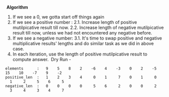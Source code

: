 ​
**Algorithm**
​
1. If we see a 0, we gotta start off things again
2. If we see a positive number :
2.1. Increase length of positive mutilpicative result till now.
2.2. Increase length of negative mutilpicative result till now, unless we had not encountered any negative before.
3. If we see a negative number:
3.1. It's time to swap positive and negative multiplicative results' lengths and do similar task as we did in above case.
4. In each iteration, use the length of positive mutilpicative result to compute answer.
​
Dry Run -
```
elements      :   9    5    8    2    -6    4    -3    0    2    -5    15    10    -7    9    -2
positive_len  :   1    2    3    4     0    1     7    0    1     0     1     2     5    6     5
negative_len  :   0    0    0    0     5    6     2    0    0     2     3     4     3    4     7
```